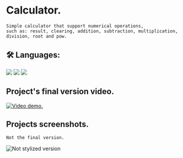 # Calculator.

```
Simple calculator that support numerical operations,
such as: result, clearing, addition, subtraction, multiplication, division, root and pow.
```

## 🛠 Languages:
![](https://img.shields.io/badge/-Javascript-white?logo=javascript&logoColor=yellow&style=flat)
![](https://img.shields.io/badge/-HTML-white?logo=html5&logoColor=orange&style=flat)
![](https://img.shields.io/badge/-CSS-white?logo=css3&logoColor=blue&style=flat)

## Project's final version video.
[![Video demo.](https://i.imgur.com/DrxdfMj.png)](https://www.youtube.com/watch?v=B8c57U5HdgQ)

## Projects screenshots.

```
Not the final version.
```
![Not stylized version](https://i.imgur.com/9kbNVhP.png)